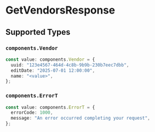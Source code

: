 # GetVendorsResponse


## Supported Types

### `components.Vendor`

```typescript
const value: components.Vendor = {
  uuid: "123e4567-464d-4c8b-9b9b-230b7eec7dbb",
  editDate: "2025-07-01 12:00:00",
  name: "<value>",
};
```

### `components.ErrorT`

```typescript
const value: components.ErrorT = {
  errorCode: 1000,
  message: "An error occurred completing your request",
};
```

